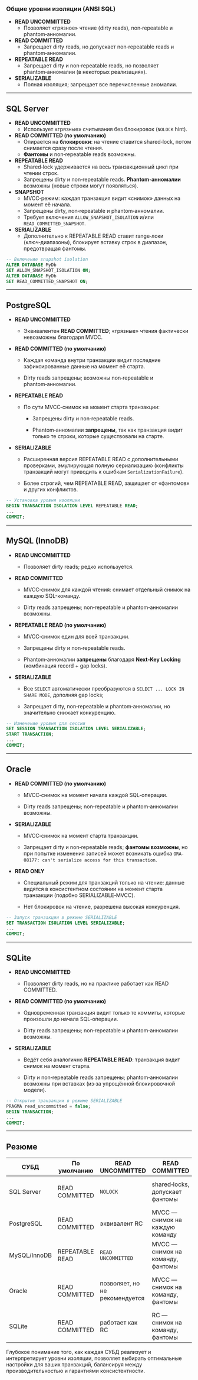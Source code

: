 ### Общие уровни изоляции (ANSI SQL)
- **READ UNCOMMITTED**  
  - Позволяет «грязное» чтение (dirty reads), non‑repeatable и phantom‑анномалии.  
- **READ COMMITTED**  
  - Запрещает dirty reads, но допускает non‑repeatable reads и phantom‑анномалии.  
- **REPEATABLE READ**  
  - Запрещает dirty и non‑repeatable reads, но позволяет phantom‑анномалии (в некоторых реализациях).  
- **SERIALIZABLE**  
  - Полная изоляция; запрещает все перечисленные аномалии.

---

## SQL Server

- **READ UNCOMMITTED**  
  - Использует «грязные» считывания без блокировок (`NOLOCK` hint).  
- **READ COMMITTED (по умолчанию)**  
  - Опирается на **блокировки**: на чтение ставится shared‑lock, потом снимается сразу после чтения.  
  - **Фантомы** и non‑repeatable reads возможны.  
- **REPEATABLE READ**  
  - Shared‑lock удерживается на весь транзакционный цикл при чтении строк.  
  - Запрещены dirty и non‑repeatable reads. **Phantom‑анномалии** возможны (новые строки могут появляться).  
- **SNAPSHOT**  
  - MVCC‑режим: каждая транзакция видит «снимок» данных на момент её начала.  
  - Запрещены dirty, non‑repeatable и phantom‑анномалии.  
  - Требует включения `ALLOW_SNAPSHOT_ISOLATION` и/или `READ_COMMITTED_SNAPSHOT`.  
- **SERIALIZABLE**  
  - Дополнительно к REPEATABLE READ ставит range‑локи (ключ‑диапазоны), блокирует вставку строк в диапазон, предотвращая фантомы.

```sql
-- Включение snapshot isolation
ALTER DATABASE MyDb  
SET ALLOW_SNAPSHOT_ISOLATION ON;  
ALTER DATABASE MyDb  
SET READ_COMMITTED_SNAPSHOT ON;
````

---

## PostgreSQL

- **READ UNCOMMITTED**
    
    - Эквивалентен **READ COMMITTED**; «грязные» чтения фактически невозможны благодаря MVCC.
        
- **READ COMMITTED (по умолчанию)**
    
    - Каждая команда внутри транзакции видит последние зафиксированные данные на момент её старта.
        
    - Dirty reads запрещены; возможны non‑repeatable и phantom‑анномалии.
        
- **REPEATABLE READ**
    
    - По сути MVCC‑снимок на момент старта транзакции:
        
        - Запрещены dirty и non‑repeatable reads.
            
        - Phantom‑анномалии **запрещены**, так как транзакция видит только те строки, которые существовали на старте.
            
- **SERIALIZABLE**
    
    - Расширенная версия REPEATABLE READ с дополнительными проверками, эмулирующая полную сериализацию (конфликты транзакций могут приводить к ошибкам `SerializationFailure`).
        
    - Более строгий, чем REPEATABLE READ, защищает от «фантомов» и других конфликтов.
        

```sql
-- Установка уровня изоляции
BEGIN TRANSACTION ISOLATION LEVEL REPEATABLE READ;
...
COMMIT;
```

---

## MySQL (InnoDB)

- **READ UNCOMMITTED**
    
    - Позволяет dirty reads; редко используется.
        
- **READ COMMITTED**
    
    - MVCC‑снимок для каждой чтения: снимает отдельный снимок на каждую SQL-команду.
        
    - Dirty reads запрещены; non‑repeatable и phantom‑анномалии возможны.
        
- **REPEATABLE READ (по умолчанию)**
    
    - MVCC‑снимок един для всей транзакции.
        
    - Запрещены dirty и non‑repeatable reads.
        
    - Phantom‑анномалии **запрещены** благодаря **Next‑Key Locking** (комбинация record + gap locks).
        
- **SERIALIZABLE**
    
    - Все `SELECT` автоматически преобразуются в `SELECT ... LOCK IN SHARE MODE`, дополняя gap locks;
        
    - Запрещает dirty, non‑repeatable и phantom‑анномалии, но значительно снижает конкуренцию.
        

```sql
-- Изменение уровня для сессии
SET SESSION TRANSACTION ISOLATION LEVEL SERIALIZABLE;
START TRANSACTION;
...
COMMIT;
```

---

## Oracle

- **READ COMMITTED (по умолчанию)**
    
    - MVCC‑снимок на момент начала каждой SQL‑операции.
        
    - Dirty reads запрещены; non‑repeatable и phantom‑анномалии возможны.
        
- **SERIALIZABLE**
    
    - MVCC‑снимок на момент старта транзакции.
        
    - Запрещает dirty и non‑repeatable reads; **фантомы возможны**, но при попытке изменения записей может возникать ошибка `ORA-08177: can't serialize access for this transaction`.
        
- **READ ONLY**
    
    - Специальный режим для транзакций только на чтение: данные видятся в консистентном состоянии на момент старта транзакции (подобно SERIALIZABLE‐MVCC).
        
    - Нет блокировок на чтение, разрешена высокая конкуренция.
        

```sql
-- Запуск транзакции в режиме SERIALIZABLE
SET TRANSACTION ISOLATION LEVEL SERIALIZABLE;
...
COMMIT;
```

---

## SQLite

- **READ UNCOMMITTED**
    
    - Позволяет dirty reads, но на практике работает как READ COMMITTED.
        
- **READ COMMITTED (по умолчанию)**
    
    - Одновременная транзакция видит только те коммиты, которые произошли до начала SQL‑операции.
        
    - Dirty reads запрещены; non‑repeatable и phantom‑анномалии возможны.
        
- **SERIALIZABLE**
    
    - Ведёт себя аналогично **REPEATABLE READ**: транзакция видит снимок на момент старта.
        
    - Dirty и non‑repeatable reads запрещены; phantom‑анномалии возможны при вставках (из‑за упрощённой блокировочной модели).
        

```sql
-- Открытие транзакции в режиме SERIALIZABLE
PRAGMA read_uncommitted = false;
BEGIN TRANSACTION;
...
COMMIT;
```

---

## Резюме

|СУБД|По умолчанию|READ UNCOMMITTED|READ COMMITTED|REPEATABLE READ|SERIALIZABLE|Доп. режимы|
|---|---|---|---|---|---|---|
|SQL Server|READ COMMITTED|`NOLOCK`|shared‑locks, допускает фантомы|shared‑locks на всю транзакцию, фантомы|range‑locks, полностью исключает фантомы|SNAPSHOT (MVCC)|
|PostgreSQL|READ COMMITTED|эквивалент RC|MVCC — снимок на каждую команду|MVCC — снимок на транзакцию, нет фантомов|надстройка над RR с проверками конфликтов|—|
|MySQL/InnoDB|REPEATABLE READ|`READ UNCOMMITTED`|MVCC — снимок на команду, фантомы|MVCC + Next‑Key Locks, запрет фантомов|`LOCK IN SHARE MODE`, риск блокировок|—|
|Oracle|READ COMMITTED|позволяет, но не рекомендуется|MVCC — снимок на команду, фантомы|нет явного RR (SERIALIZABLE ≈ MVCC транзакция)|MVCC‐снимок транзакции, фантомы иногда error|READ ONLY|
|SQLite|READ COMMITTED|работает как RC|RC — снимок на команду, фантомы|как SERIALIZABLE — снимок на транзакцию|как RR, фантомы возможны|—|

Глубокое понимание того, как каждая СУБД реализует и интерпретирует уровни изоляции, позволяет выбирать оптимальные настройки для ваших транзакций, балансируя между производительностью и гарантиями консистентности.